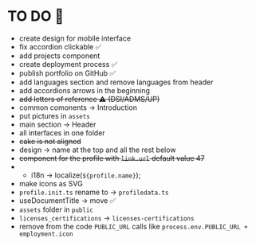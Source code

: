 # TO DO 📌

* create design for mobile interface
* fix accordion clickable ✅
* add projects component
* create deployment process ✅
* publish portfolio on GitHub ✅
* add languages section and remove languages from header
* add accordions arrows in the beginning
* ~~add letters of reference ⚠️ (DSI/ADMS/UP)~~
* common comonents -> Introduction
* put pictures in `assets`
* main section -> Header
* all interfaces in one folder
* ~~cake is not aligned~~
* design -> name at the top and all the rest below
* ~~component for the profile with `link.url` default value 47~~
* * i18n -> localize(`${profile.name}`);
* make icons as SVG
* `profile.init.ts` rename to -> `profiledata.ts`
* useDocumentTitle -> move ✅
* `assets` folder in `public`
* `licenses_certifications` -> `licenses-certifications`
* remove from the code `PUBLIC_URL` calls like `process.env.PUBLIC_URL + employment.icon`
